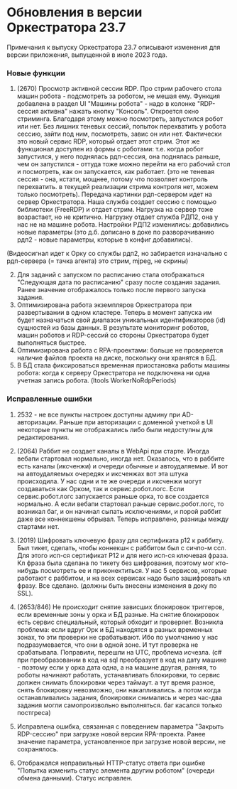 # Обновления в версии Оркестратора 23.7

Примечания к выпуску Оркестратора 23.7 описывают изменения для версии приложения, выпущенной в июле 2023 года.

### Новые функции
1. (2670) Просмотр активной сессии RDP. Про стрим рабочего стола машин робота - подсмотреть за роботом, не мешая ему. Функция добавлена в раздел UI "Машины робота" - надо в колонке "RDP-сессия активна" нажать кнопку "Консоль". Откроется окно стриминга. Благодаря этому можно посмотреть, запустился робот или нет. Без лишних теневых сессий, попыток перехватить у робота сессию, зайти под ним, посмотреть, завис он или нет. Фактически это новый сервис RDP, который отдает этот стрим. Этот же функционал доступен из формы с роботами: т.е. когда робот запустился, у него поднялась рдп-сессия, она поднялась раньше, чем он запустился - оттуда тоже можно перейти на его рабочий стол и посмотреть, как он запускается, как работает. (это не теневая сессия - она, кстати, мощнее, потому что позволяет контроль перехватить. в текущей реализации стрима контроля нет, можем только посмотреть). Передача картинки рдп-сервером идет на сервер Оркестратора. Наша служба создает сессию с помощью библиотеки (FreeRDP) и отдает стрим. Нагрузка на сервер тоже возрастает, но не критично. Нагрузку отдает служба РДП2, она у нас не на машине робота. Настройки РДП2 изменились: добавились новые параметры (это д.б. дописано в доке по разворачиванию рдп2 - новые параметры, которые в конфиг добавились). 

(Видеосигнал идет к Орку со службы рдп2, но забирается изначально с рдп-сервера (= тачка агента)
это стрим, mjpeg, не скрины)

2. Для заданий с запуском по расписанию стала отображаться "Следующая дата по расписанию" сразу после создания задания. Ранее значение отображалось только после первого запуска задания.
3. Оптимизирована работа экземпляров Оркестратора при развертывании в одном кластере. Теперь в момент запуска им будет назначаться свой диапазон уникальных идентификаторов (id) сущностей из базы данных. В результате мониторинг роботов, машин роботов и RDP-сессий со стороны Оркестратора будет выполняться быстрее.
4. Оптимизирована работа с RPA-проектами: больше не проверяется наличие файлов проекта на диске, поскольку они хранятся в БД.
5. В БД стала фиксироваться временная приостановка работы машины робота: когда к серверу Оркестратора не подключена ни одна учетная запись робота. (ltools WorkerNoRdpPeriods)

### Исправленные ошибки
1. 2532 - не все пункты настроек доступны админу при AD-авторизации. Раньше при авторизации с доменной учеткой в UI некоторые пункты не отображались либо были недоступны для редактирования.
2. (2064) Раббит не создает каналы в WebApi при старте. Иногда вебапи стартовал нормально, иногда нет. Оказалось, что в раббите есть каналы (иксченжи) и очереди обычные и автоудаляемые. И вот на автоудаляемых очередях и иксченжах вот эта штука происходила. У нас одни и те же очереди и иксченжи могут создаваться как Орком, так и сервис.робот.логс. Если сервис.робот.логс запускается раньше орка, то все создается нормально. А если вебапи стартовал раньше сервис.робот.логс, то возникал баг, и он начинал сыпать исключениями, и порой раббит даже все коннекшены обрывал. Теперь исправлено, разницы между стартами нет.
3. (2019) Шифровать ключевую фразу для сертификата p12 к раббиту. Был тикет, сделать, чтобы коннекшн с раббитом был с сичпо-м ссл. Для этого исп-ся сертификат P12 и для него исп-ся ключевая фраза. Кл фраза была сделана по тикету без шифрования, поэтому мог кто-нибудь посмотреть ее и приконектиться. У нас 5 сервисов, которые работают с раббитом, и на всех сервисах надо было зашифровать кл фразу. Все сделано. (должны быть внесены изменения в доку по SSL).
4. (2653/846) Не происходит снятие зависших блокировок триггеров, если временные зоны у орка и БД разные. На снятие блокировок есть сервис специальный, который обходит и проверяет. Возникла проблема: если вдруг Орк и БД находятся в разных временных зонах, то эти проверки не срабатывают. Ибо по умолчанию у нас подразумевается, что они в одной зоне. И тут проверка не срабатывала. Поправили, перешли на UTC, проблема исчезла. (с# при преобразовании в код на sql преобразует в код на дату машине - поэтому если у орка дата одна, а на машине другая, ранняя, то роботы начинают работать, устанавливать блокировки, то сервис должен снимать блокировки через таймаут. а тут время разное, снять блокировку невозможно, они накапливались. а потом когда останавливались задания, блокировки снимались и через час-два задания могли самопроизвольно выполняться. баг касался только постгреса)

5. Исправлена ошибка, связанная с поведением параметра "Закрыть RDP-сессию" при загрузке новой версии RPA-проекта. Ранее значение параметра, установленное при загрузке новой версии, не сохранялось. 
6. Отображался неправильный HTTP-статус ответа при ошибке "Попытка изменить статус элемента другим роботом" (очереди обмена данными). Статус исправлен.



